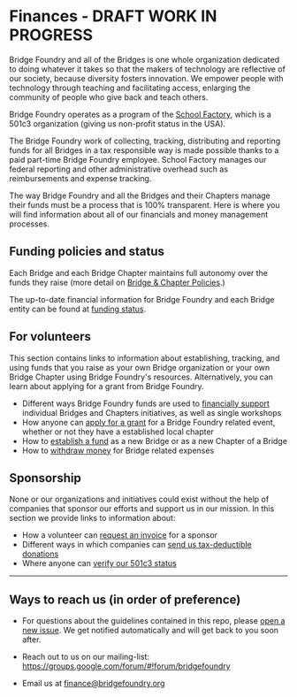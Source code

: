 # Finances - DRAFT WORK IN PROGRESS

Bridge Foundry and all of the Bridges is one whole organization dedicated to doing whatever it takes so that the makers of technology are reflective of our society, because diversity fosters innovation. We empower people with technology through teaching and facilitating access, enlarging the community of people who give back and teach others.

Bridge Foundry operates as a program of the [School Factory](http://schoolfactory.org), which is a 501c3 organization (giving us non-profit status in the USA).

The Bridge Foundry work of collecting, tracking, distributing and reporting funds for all Bridges in a tax responsible way is made possible thanks to a paid part-time Bridge Foundry employee. School Factory manages our federal reporting and other administrative overhead such as reimbursements and expense tracking.

The way Bridge Foundry and all the Bridges and their Chapters manage their funds must be a process that is 100% transparent. Here is where you will find information about all of our financials and money management processes.

## Funding policies and status
Each Bridge and each Bridge Chapter maintains full autonomy over the funds they raise (more detail on [Bridge & Chapter Policies](bridge-chapter-policies.md).)

The up-to-date financial information for Bridge Foundry and each Bridge entity can be found at [funding status](monitoring-your-funds.md).

## For volunteers
This section contains links to information about establishing, tracking, and using funds that you raise as your own Bridge organization or your own Bridge Chapter using Bridge Foundry's resources. Alternatively, you can learn about applying for a grant from Bridge Foundry.

- Different ways Bridge Foundry funds are used to [financially support](financial-support) individual Bridges and Chapters initiatives, as well as single workshops
- How anyone can [apply for a grant](financial-support/workshop-grant-applications.md) for a Bridge Foundry related event, whether or not they have a established local chapter
- How to [establish a fund](sponsorship) as a new Bridge or as a new Chapter of a Bridge
- How to [withdraw money](using-funds) for Bridge related expenses

## Sponsorship
None or our organizations and initiatives could exist without the help of companies that sponsor our efforts and support us in our mission. In this section we provide links to information about:

- How a volunteer can [request an invoice](/sponsorship/request-invoice.md) for a sponsor
- Different ways in which companies can [send us tax-deductible donations](/sponsorship/submit-payment.md)
- Where anyone can [verify our 501c3 status](/sponsorship/verify-501c3-status.md)

----
## Ways to reach us (in order of preference)

- For questions about the guidelines contained in this repo, please [open a new issue](https://github.com/bridgefoundry/finances/issues). We get notified automatically and will get back to you soon after.

- Reach out to us on our mailing-list:
https://groups.google.com/forum/#!forum/bridgefoundry

- Email us at finance@bridgefoundry.org
